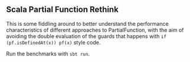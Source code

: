 Scala Partial Function Rethink
------------------------------

This is some fiddling around to better understand the performance
characteristics of different approaches to PartialFunction, with the aim of
avoiding the double evaluation of the guards that happens with `if
(pf.isDefinedAt(x)) pf(x)` style code.

Run the benchmarks with `sbt run`.
